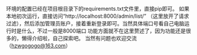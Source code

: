 环境的配置已经在项目根目录下的requirements.txt文件里，直接pip即可。
如果本地初次运行，直接访问“http://localhost:8000/admin/list/”
（这里放开了请求过滤），然后添加管理员账户，接着重新登录即可。当然具体端口号看自己电脑运行时是什么，不过一般是8000端口
功能方面就不在这里赘述了，因为功能还是很多的，懒得介绍啦，自己探索吧。
当然有问题也欢迎交流（hzwgogogo@163.com）
